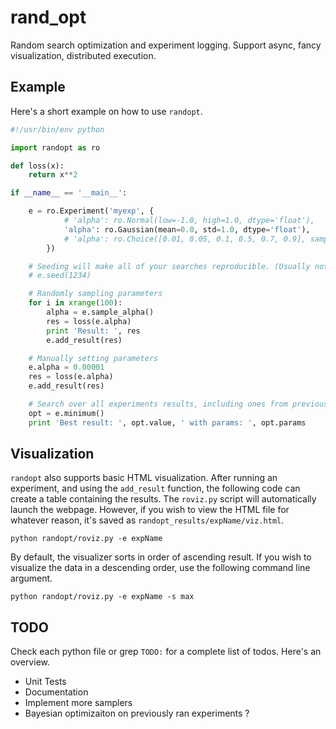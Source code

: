 # rand_opt
Random search optimization and experiment logging. Support async, fancy visualization, distributed execution.

## Example
Here's a short example on how to use `randopt`.

```python
#!/usr/bin/env python

import randopt as ro

def loss(x):
    return x**2

if __name__ == '__main__':

    e = ro.Experiment('myexp', {
            # 'alpha': ro.Normal(low=-1.0, high=1.0, dtype='float'),
            'alpha': ro.Gaussian(mean=0.0, std=1.0, dtype='float'),
            # 'alpha': ro.Choice([0.01, 0.05, 0.1, 0.5, 0.7, 0.9], sampler=ro.Uniform()),
        })

    # Seeding will make all of your searches reproducible. (Usually not wanted)
    # e.seed(1234)

    # Randomly sampling parameters
    for i in xrange(100):
        alpha = e.sample_alpha()
        res = loss(e.alpha)
        print 'Result: ', res
        e.add_result(res)

    # Manually setting parameters
    e.alpha = 0.00001
    res = loss(e.alpha)
    e.add_result(res)

    # Search over all experiments results, including ones from previous runs
    opt = e.minimum()
    print 'Best result: ', opt.value, ' with params: ', opt.params
```

## Visualization
`randopt` also supports basic HTML visualization. After running an experiment, and using the `add_result` function, the following code can create a table containing the results. The `roviz.py` script will automatically launch the webpage. However, if you wish to view the HTML file for whatever reason, it's saved as `randopt_results/expName/viz.html`.

`python randopt/roviz.py -e expName`

By default, the visualizer sorts in order of ascending result. If you wish to visualize the data in a descending order, use the following command line argument.

`python randopt/roviz.py -e expName -s max`

## TODO

Check each python file or grep `TODO:` for a complete list of todos. Here's an overview.

* Unit Tests
* Documentation
* Implement more samplers
* Bayesian optimizaiton on previously ran experiments ?
